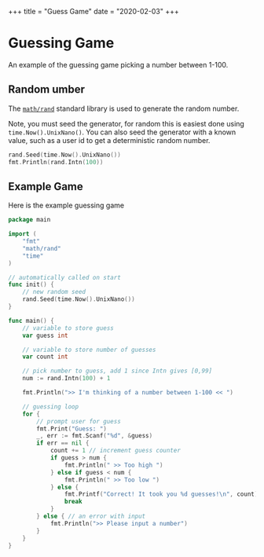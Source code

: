 +++
title = "Guess Game"
date = "2020-02-03"
+++

# Guessing Game

An example of the guessing game picking a number between 1-100.

## Random umber

The [`math/rand`](https://golang.org/pkg/math/rand/) standard library is used to generate the random number.

Note, you must seed the generator, for random this is easiest done using `time.Now().UnixNano()`. You can also seed the generator with a known value, such as a user id to get a deterministic random number.

```go
rand.Seed(time.Now().UnixNano())
fmt.Println(rand.Intn(100))
```

## Example Game

Here is the example guessing game

```go
package main

import (
    "fmt"
    "math/rand"
    "time"
)

// automatically called on start
func init() {
    // new random seed
    rand.Seed(time.Now().UnixNano())
}

func main() {
    // variable to store guess
    var guess int

    // variable to store number of guesses
    var count int

    // pick number to guess, add 1 since Intn gives [0,99]
    num := rand.Intn(100) + 1

    fmt.Println(">> I'm thinking of a number between 1-100 << ")

    // guessing loop
    for {
        // prompt user for guess
        fmt.Print("Guess: ")
        _, err := fmt.Scanf("%d", &guess)
        if err == nil {
            count += 1 // increment guess counter
            if guess > num {
                fmt.Println(" >> Too high ")
            } else if guess < num {
                fmt.Println(" >> Too low ")
            } else {
                fmt.Printf("Correct! It took you %d guesses!\n", count)
                break
            }
        } else { // an error with input
            fmt.Println(">> Please input a number")
        }
    }
}
```
